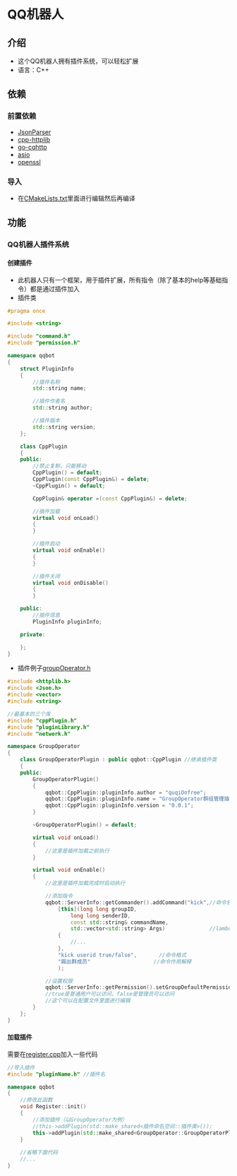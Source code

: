 ﻿# QQ机器人
## 介绍
- 这个QQ机器人拥有插件系统，可以轻松扩展
- 语言：C++

## 依赖
### 前置依赖
- [JsonParser](https://github.com/quqiOnfree/JsonParser)
- [cpp-httplib](https://github.com/yhirose/cpp-httplib)
- [go-cqhttp](https://github.com/Mrs4s/go-cqhttp)
- [asio](https://github.com/chriskohlhoff/asio)
- [openssl](https://github.com/openssl/openssl)
### 导入
- 在[CMakeLists.txt](./CMakeLists.txt)里面进行编辑然后再编译

## 功能
### QQ机器人插件系统
#### 创建插件
- 此机器人只有一个框架，用于插件扩展，所有指令（除了基本的help等基础指令）都是通过插件加入  
- 插件类  
```cpp
#pragma once

#include <string>

#include "command.h"
#include "permission.h"

namespace qqbot
{
	struct PluginInfo
	{
		//插件名称
		std::string name;

		//插件作者名
		std::string author;

		//插件版本
		std::string version;
	};

	class CppPlugin
	{
	public:
		//禁止复制，只能移动
		CppPlugin() = default;
		CppPlugin(const CppPlugin&) = delete;
		~CppPlugin() = default;

		CppPlugin& operator =(const CppPlugin&) = delete;

		//插件加载
		virtual void onLoad()
		{
		}

		//插件启动
		virtual void onEnable()
		{
		}

		//插件关闭
		virtual void onDisable()
		{
		}

	public:
		//插件信息
		PluginInfo pluginInfo;

	private:

	};
}

```

- 插件例子[groupOperator.h](./plugin/groupOperator.h)  
```cpp
#include <httplib.h>
#include <Json.h>
#include <vector>
#include <string>

//最基本的三个库
#include "cppPlugin.h"
#include "pluginLibrary.h"
#include "network.h"

namespace GroupOperator
{
    class GroupOperatorPlugin : public qqbot::CppPlugin //继承插件类
    {
    public:
        GroupOperatorPlugin()
        {
            qqbot::CppPlugin::pluginInfo.author = "quqiOnfree";            //作者名
            qqbot::CppPlugin::pluginInfo.name = "GroupOperator群组管理插件";//插件名称
            qqbot::CppPlugin::pluginInfo.version = "0.0.1";                //插件版本
        }

        ~GroupOperatorPlugin() = default;

        virtual void onLoad()
        {
            //这里是插件加载之前执行
        }

        virtual void onEnable()
        {
            //这里是插件加载完成时启动执行

            //添加指令
            qqbot::ServerInfo::getCommander().addCommand("kick",//命令名称
                [this](long long groupID,
                    long long senderID,
                    const std::string& commandName,
                    std::vector<std::string> Args)              //lambda表达式或符合格式的函数
                {
                    //...
                },
                "kick userid true/false",       //命令格式
                "踢出群成员"                    //命令作用解释
                );

            //设置权限
            qqbot::ServerInfo::getPermission().setGroupDefaultPermission("kick", false);
            //true是普通用户可以访问，false是管理员可以访问
            //这个可以在配置文件里面进行编辑
        }
    };
}


```
#### 加载插件  
需要在[register.cpp](./register/register.cpp)加入一些代码
```cpp
//导入插件
#include "pluginName.h" //插件名

namespace qqbot
{
	//修改此函数
	void Register::init()
	{
		//添加插件（以GroupOperator为例）
		//this->addPlugin(std::make_shared<插件命名空间::插件类>());
		this->addPlugin(std::make_shared<GroupOperator::GroupOperatorPlugin>());
	}
	
	//省略下面代码
	//...
}

```
